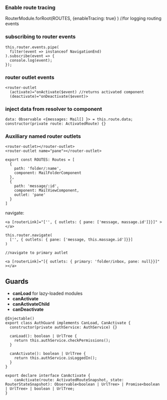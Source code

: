 ### Enable route tracing

RouterModule.forRoot(ROUTES, {enableTracing: true} ) //for logging routing events

### subscribing to router events

```
this.router.events.pipe(
  filter(event => instanceof NavigationEnd)
).subscribe(event => {
  console.log(event);
});
```

### router outlet events

```
<router-outlet
  (activate)="onActivate($event) //returns activated component
  (deactivate)="onDeactivate($event)>
```

### inject data from resolver to component

```
data: Observable <{messages: Mail[] }> = this.route.data;
constructor(private route: ActivatedRoute) {}
```

### Auxiliary named router outlets

```
<router-outlet></router-outlet>
<router-outlet name="pane"></router-outlet>

export const ROUTES: Routes = [
  {
    path: 'folder/:name',
    component: MailFolderComponent
  },
  {
    path: 'message/:id',
    component: MailViewComponent,
    outlet: 'pane'
  }
]
```

navigate:

```
<a [routerLink]="['', { outlets: { pane: ['message, massage.id']}}]" ></a>

this.router.navigate(
  ['', { outlets: { pane: ['message, this.massage.id']}}]
)

//navigate to primary autlet

<a [routerLink]="[{ outlets: { primary: 'folder/inbox, pane: null}}]" ></a>
```

 ## Guards
 
 - **canLoad** for lazy-loaded modules
 - **canActivate**
 - **canActivateChild**
 - **canDeactivate**

```
@Injectable()
export class AuthGuard implements CanLoad, CanActivate {
  constructor(private authService: AuthService) {}
  
  canLoad(): boolean | UrlTree {
    return this.authService.checkPermissions();
  }
  
  canActivate(): boolean | UrlTree {
    return this.authService.isLoggedIn();
  }
}
```

```
export declare interface CanActivate {
    canActivate(route: ActivatedRouteSnapshot, state: RouterStateSnapshot): Observable<boolean | UrlTree> | Promise<boolean | UrlTree> | boolean | UrlTree;
}
```
